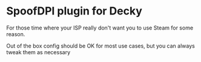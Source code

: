 # SpoofDPI plugin for Decky 

For those time where your ISP really don't want you to use Steam for some reason.

Out of the box config should be OK for most use cases, but you can always tweak them as necessary
